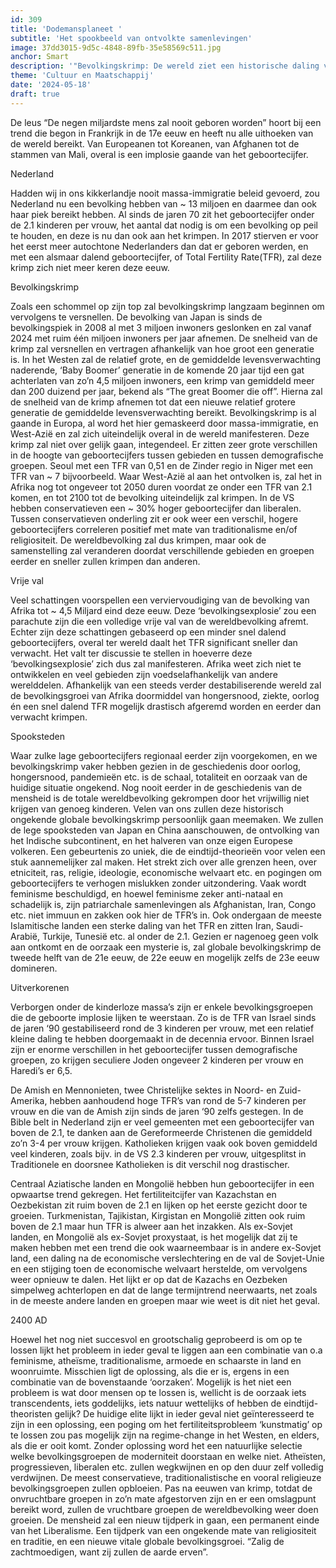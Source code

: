 ```yaml
---
id: 309
title: 'Dodemansplaneet '
subtitle: 'Het spookbeeld van ontvolkte samenlevingen'
image: 37dd3015-9d5c-4848-89fb-35e58569c511.jpg
anchor: Smart
description: '"Bevolkingskrimp: De wereld ziet een historische daling van geboortecijfers, met ontvolking in veel landen. Deze trend zal samenlevingen wereldwijd ingrijpend veranderen."'
theme: 'Cultuur en Maatschappij'
date: '2024-05-18'
draft: true
---
```


De leus “De negen miljardste mens zal nooit geboren worden” hoort bij een trend die begon in Frankrijk in de 17e eeuw en heeft nu alle uithoeken van de wereld bereikt. Van Europeanen tot Koreanen, van Afghanen tot de stammen van Mali, overal is een implosie gaande van het geboortecijfer. 

Nederland 

Hadden wij in ons kikkerlandje nooit massa-immigratie beleid gevoerd, zou Nederland nu een bevolking hebben van ~ 13 miljoen en daarmee dan ook haar piek bereikt hebben. Al sinds de jaren 70 zit het geboortecijfer onder de 2.1 kinderen per vrouw, het aantal dat nodig is om een bevolking op peil te houden, en deze is nu dan ook aan het krimpen. In 2017 stierven er voor het eerst meer autochtone Nederlanders dan dat er geboren werden, en met een alsmaar dalend geboortecijfer, of Total Fertility Rate(TFR), zal deze krimp zich niet meer keren deze eeuw.  

Bevolkingskrimp 

Zoals een schommel op zijn top zal bevolkingskrimp langzaam beginnen om vervolgens te versnellen. De bevolking van Japan is sinds de bevolkingspiek in 2008 al met 3 miljoen inwoners geslonken en zal vanaf 2024 met ruim één miljoen inwoners per jaar afnemen. De snelheid van de krimp zal versnellen en vertragen afhankelijk van hoe groot een generatie is. In het Westen zal de relatief grote, en de gemiddelde levensverwachting naderende, ‘Baby Boomer’ generatie in de komende 20 jaar tijd een gat achterlaten van zo’n 4,5 miljoen inwoners, een krimp van gemiddeld meer dan 200 duizend per jaar, bekend als “The great Boomer die off”. Hierna zal de snelheid van de krimp afnemen tot dat een nieuwe relatief grotere generatie de gemiddelde levensverwachting bereikt. Bevolkingskrimp is al gaande in Europa, al word het hier gemaskeerd door massa-immigratie, en West-Azië en zal zich uiteindelijk overal in de wereld manifesteren. Deze krimp zal niet over gelijk gaan, integendeel. Er zitten zeer grote verschillen in de hoogte van geboortecijfers tussen gebieden en tussen demografische groepen. Seoul met een TFR van 0,51 en de Zinder regio in Niger met een TFR van ~ 7 bijvoorbeeld. Waar West-Azië al aan het ontvolken is, zal het in Afrika nog tot ongeveer tot 2050 duren voordat ze onder een TFR van 2.1 komen, en tot 2100 tot de bevolking uiteindelijk zal krimpen. In de VS hebben conservatieven een ~ 30% hoger geboortecijfer dan liberalen. Tussen conservatieven onderling zit er ook weer een verschil, hogere geboortecijfers correleren positief met mate van traditionalisme en/of religiositeit. De wereldbevolking zal dus krimpen, maar ook de samenstelling zal veranderen doordat verschillende gebieden en groepen eerder en sneller zullen krimpen dan anderen. 

 

 

Vrije val 

Veel schattingen voorspellen een verviervoudiging van de bevolking van Afrika tot ~ 4,5 Miljard eind deze eeuw. Deze ‘bevolkingsexplosie’ zou een parachute zijn die een volledige vrije val van de wereldbevolking afremt. Echter zijn deze schattingen gebaseerd op een minder snel dalend geboortecijfers, overal ter wereld daalt het TFR significant sneller dan verwacht. Het valt ter discussie te stellen in hoeverre deze ‘bevolkingsexplosie’ zich dus zal manifesteren. Afrika weet zich niet te ontwikkelen en veel gebieden zijn voedselafhankelijk van andere werelddelen. Afhankelijk van een steeds verder destabiliserende wereld zal de bevolkingsgroei van Afrika doormiddel van hongersnood, ziekte, oorlog én een snel dalend TFR mogelijk drastisch afgeremd worden en eerder dan verwacht krimpen. 

Spooksteden 

Waar zulke lage geboortecijfers regionaal eerder zijn voorgekomen, en we bevolkingskrimp vaker hebben gezien in de geschiedenis door oorlog, hongersnood, pandemieën etc. is de schaal, totaliteit en oorzaak van de huidige situatie ongekend. Nog nooit eerder in de geschiedenis van de mensheid is de totale wereldbevolking gekrompen door het vrijwillig niet krijgen van genoeg kinderen. Velen van ons zullen deze historisch ongekende globale bevolkingskrimp persoonlijk gaan meemaken. We zullen de lege spooksteden van Japan en China aanschouwen, de ontvolking van het Indische subcontinent, en het halveren van onze eigen Europese volkeren. Een gebeurtenis zo uniek, die de eindtijd-theorieën voor velen een stuk aannemelijker zal maken. Het strekt zich over alle grenzen heen, over etniciteit, ras, religie, ideologie, economische welvaart etc. en pogingen om geboortecijfers te verhogen mislukken zonder uitzondering. Vaak wordt feminisme beschuldigd, en hoewel feminisme zeker anti-nataal en schadelijk is, zijn patriarchale samenlevingen als Afghanistan, Iran, Congo etc. niet immuun en zakken ook hier de TFR’s in. Ook ondergaan de meeste Islamitische landen een sterke daling van het TFR en zitten Iran, Saudi-Arabië, Turkije, Tunesië etc. al onder de 2.1. Gezien er nagenoeg geen volk aan ontkomt en de oorzaak een mysterie is, zal globale bevolkingskrimp de tweede helft van de 21e eeuw, de 22e  eeuw en mogelijk zelfs de 23e eeuw domineren. 

Uitverkorenen 

Verborgen onder de kinderloze massa’s zijn er enkele bevolkingsgroepen die de geboorte implosie lijken te weerstaan. Zo is de TFR van Israel sinds de jaren ‘90 gestabiliseerd rond de 3 kinderen per vrouw, met een relatief kleine daling te hebben doorgemaakt in de decennia ervoor. Binnen Israel zijn er enorme verschillen in het geboortecijfer tussen demografische groepen, zo krijgen seculiere Joden ongeveer 2 kinderen per vrouw en Haredi’s er 6,5.  

De Amish en Mennonieten, twee Christelijke sektes in Noord- en Zuid-Amerika, hebben aanhoudend hoge TFR’s van rond de 5-7 kinderen per vrouw en die van de Amish zijn sinds de jaren ‘90 zelfs gestegen. In de Bible belt in Nederland zijn er veel gemeenten met een geboortecijfer van boven de 2.1, te danken aan de Gereformeerde Christenen die gemiddeld zo’n 3-4 per vrouw krijgen. Katholieken krijgen vaak ook boven gemiddeld veel kinderen, zoals bijv. in de VS 2.3 kinderen per vrouw, uitgesplitst in Traditionele en doorsnee Katholieken is dit verschil nog drastischer. 

Centraal Aziatische landen en Mongolië hebben hun geboortecijfer in een opwaartse trend gekregen. Het fertiliteitcijfer van Kazachstan en Oezbekistan zit ruim boven de 2.1 en lijken op het eerste gezicht door te groeien. Turkmenistan, Tajikistan, Kirgistan en Mongolië zitten ook ruim boven de 2.1 maar hun TFR is alweer aan het inzakken. Als ex-Sovjet landen, en Mongolië als ex-Sovjet proxystaat, is het mogelijk dat zij te maken hebben met een trend die ook waarneembaar is in andere ex-Sovjet land, een daling na de economische verslechtering en de val de Sovjet-Unie en een stijging toen de economische welvaart herstelde, om vervolgens weer opnieuw te dalen. Het lijkt er op dat de Kazachs en Oezbeken simpelweg achterlopen en dat de lange termijntrend neerwaarts, net zoals in de meeste andere landen en groepen maar wie weet is dit niet het geval. 

2400 AD 

Hoewel het nog niet succesvol en grootschalig geprobeerd is om op te lossen lijkt het probleem in ieder geval te liggen aan een combinatie van o.a feminisme, atheïsme, traditionalisme, armoede en schaarste in land en woonruimte. Misschien ligt de oplossing, als die er is, ergens in een combinatie van de bovenstaande ‘oorzaken’. Mogelijk is het niet een probleem is wat door mensen op te lossen is, wellicht is de oorzaak iets transcendents, iets goddelijks, iets natuur wettelijks of hebben de eindtijd-theoristen gelijk? De huidige elite lijkt in ieder geval niet geïnteresseerd te zijn in een oplossing, een poging om het fertiliteitsprobleem ‘kunstmatig’ op te lossen zou pas mogelijk zijn na regime-change in het Westen, en elders, als die er ooit komt. Zonder oplossing word het een natuurlijke selectie welke bevolkingsgroepen de moderniteit doorstaan en welke niet. Atheïsten, progressieven, liberalen etc. zullen wegkwijnen en op den duur zelf volledig verdwijnen. De meest conservatieve, traditionalistische en vooral religieuze bevolkingsgroepen zullen opbloeien. Pas na eeuwen van krimp, totdat de onvruchtbare groepen in zo’n mate afgestorven zijn en er een omslagpunt bereikt word, zullen de vruchtbare groepen de wereldbevolking weer doen groeien. De mensheid zal een nieuw tijdperk in gaan, een permanent einde van het Liberalisme. Een tijdperk van een ongekende mate van religiositeit en traditie, en een nieuwe vitale globale bevolkingsgroei. “Zalig de zachtmoedigen, want zij zullen de aarde erven”.
